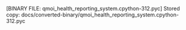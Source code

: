 [BINARY FILE: qmoi_health_reporting_system.cpython-312.pyc]
Stored copy: docs/converted-binary/qmoi_health_reporting_system.cpython-312.pyc
